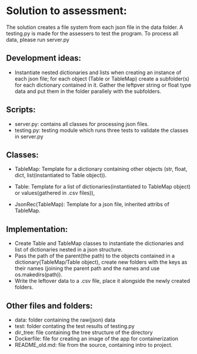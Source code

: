 # Solution to assessment:

The solution creates a file system from each json file in the data folder. A testing.py is made for the assessers to test the program. To process all data, please run server.py

## Development ideas:

* Instantiate nested dictionaries and lists when creating an instance of each json file; for each object (Table or TableMap) create a subfolder(s) for each dictionary contained in it. Gather the leftpver string or float type data and put them in the folder parallely with the subfolders.
## Scripts:
* server.py: contains all classes for processing json files.
* testing.py: testing module which runs three tests to validate the classes in server.py
## Classes:

* TableMap: Template for a dictionary containing other objects (str, float, dict, list(instantiated to Table object)).

* Table: Template for a list of dictionaries(instantiated to TableMap object) or values(gathered in .csv files)), 

* JsonRec(TableMap): Template for a json file, inherited attribs of TableMap.

## Implementation: 
* Create Table and TableMap classes to instantiate the dictionaries and list of dictionaries nested in a json structure.
* Pass the path of the parent(the path) to the objects contained in a dictionary(TableMap/Table object), create new folders with the keys as their names (joining the parent path and the names and use os.makedirs(path)).
* Write the leftover data to a .csv file, place it alongside the newly created folders.
## Other files and folders:
* data: folder containing the raw(json) data
* test: folder contating the test results of testing.py
* dir_tree: file containing the tree structure of the directory 
* Dockerfile: file for creating an image of the app for containerization
* README_old.md: file from the source, containing intro to project.